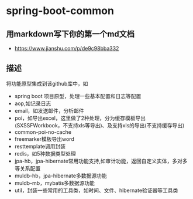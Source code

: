 # spring-boot-common
## 用markdown写下你的第一个md文档  
* https://www.jianshu.com/p/de9c98bba332
## 描述
将功能原型集成到该github库中，如
* spring boot 项目原型，处理一些基本配置和日志等配置
* aop,如记录日志
* email，如发送邮件，分析邮件
* poi，如导出excel，这里做了2种处理，分为缓存模板导出(SXSSFWorkbook，不支持xls等导出)、及支持xls的导出(不支持缓存导出)
* common-poi-no-cache
* freemarker模板导出word
* resttemplate调用封装
* redis，如5种数据类型处理
* jpa-hb，jpa-hibernate常用功能支持,如审计功能，返回自定义实体，多对多等关系配置
* muldb-hb，jpa-hibernate多数据源功能
* muldb-mb，mybatis多数据源功能
* util，封装一些常用的工具类，如时间、文件、hibernate验证器等工具类

